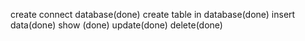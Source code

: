 create connect database(done)
create table in database(done)
insert data(done)
show (done)
update(done)
delete(done)
